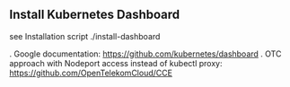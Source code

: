## Install Kubernetes Dashboard
see Installation script ./install-dashboard

. Google documentation: https://github.com/kubernetes/dashboard
. OTC approach with Nodeport access instead of kubectl proxy: https://github.com/OpenTelekomCloud/CCE 